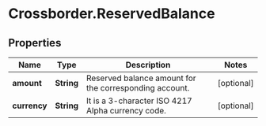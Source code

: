 # Crossborder.ReservedBalance

## Properties

Name | Type | Description | Notes
------------ | ------------- | ------------- | -------------
**amount** | **String** | Reserved balance amount for the corresponding account. | [optional] 
**currency** | **String** | It is a 3-character ISO 4217 Alpha currency code. | [optional] 


